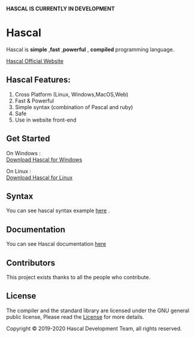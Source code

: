 **HASCAL IS CURRENTLY IN DEVELOPMENT** 
# Hascal

Hascal is **simple** ,**fast** ,**powerful** , **compiled** programming language. 

[Hascal Official Website](https://hascal.github.io)
## Hascal Features:
1. Cross Platform (Linux, Windows,MacOS,Web)
2. Fast & Powerful
3. Simple syntax (combination of Pascal and ruby)
3. Safe
4. Use in website front-end

## Get Started
On Windows : \
[Download Hascal for Windows](#)

On Linux : \
[Download Hascal for Linux](#)

## Syntax
You can see hascal syntax example [here](https://github.com/hascal/hascal/blob/main/SYNTAX.md) .

## Documentation
You can see Hascal documentation [here](https://github.com/hascal/hascal/wiki)
## Contributors
This project exists thanks to all the people who contribute. 

## License
The compiler and the standard library are licensed under the GNU general public license,
Please read the [License](https://github.com/hascal/hascal/blob/main/LICENSE) for more details.

Copyright © 2019-2020  Hascal Development Team, all rights reserved.

